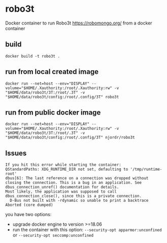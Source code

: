 # robo3t
Docker container to run Robo3t https://robomongo.org/ from a docker container

## build
```
docker build -t robo3t .
```

## run from local created image
```
docker run --net=host --env="DISPLAY" --volume="$HOME/.Xauthority:/root/.Xauthority:rw" -v "$HOME/data/robo3t/3T:/root/.3T" -v "$HOME/data/robo3t/config:/root/.config/3T" robo3t
```

## run from public docker image
```
docker run --net=host --env="DISPLAY" --volume="$HOME/.Xauthority:/root/.Xauthority:rw" -v "$HOME/data/robo3t/3T:/root/.3T" -v "$HOME/data/robo3t/config:/root/.config/3T" njordr/robo3t
```

## Issues
```
If you hit this error while starting the container:
QStandardPaths: XDG_RUNTIME_DIR not set, defaulting to '/tmp/runtime-root'
dbus[6]: The last reference on a connection was dropped without closing the connection. This is a bug in an application. See dbus_connection_unref() documentation for details.
Most likely, the application was supposed to call dbus_connection_close(), since this is a private connection.
  D-Bus not built with -rdynamic so unable to print a backtrace
Aborted (core dumped)
```
you have two options:
- upgrade docker engine to version >=18.06
- run the container with this option: `--security-opt apparmor:unconfined` or `--security-opt seccomp:unconfined`
